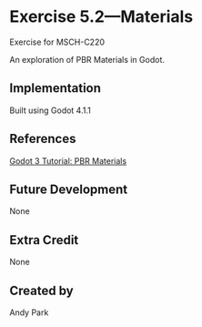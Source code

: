 # Exercise 5.2—Materials

Exercise for MSCH-C220

An exploration of PBR Materials in Godot.

## Implementation

Built using Godot 4.1.1

## References

[Godot 3 Tutorial: PBR Materials](https://www.youtube.com/watch?v=pM5j8x71HcE)

## Future Development

None

## Extra Credit

None

## Created by 
Andy Park
